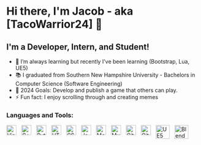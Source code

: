 # Hi there, I'm Jacob - aka [TacoWarrior24] 👋 

## I'm a Developer, Intern, and Student!

- 🌱 I’m always learning but recently I've been learning (Bootstrap, Lua, UE5)
- 📚 I graduated from Southern New Hampshire University - Bachelors in Computer Science (Software Engineering)
- 🥅 2024 Goals: Develop and publish a game that others can play.
- ⚡ Fun fact: I enjoy scrolling through and creating memes

### Languages and Tools:

<img align="left" alt="Visual Studio Code" width="26px" src="https://cdn.jsdelivr.net/gh/devicons/devicon/icons/vscode/vscode-original.svg" style="padding-right:10px;" />
<img align="left" alt="C++" width="26px" src="https://upload.wikimedia.org/wikipedia/commons/thumb/1/18/ISO_C%2B%2B_Logo.svg/1822px-ISO_C%2B%2B_Logo.svg.png" style="padding-right:10px;" />
<img align="left" alt="Python" width="26px" src="https://upload.wikimedia.org/wikipedia/commons/thumb/c/c3/Python-logo-notext.svg/121px-Python-logo-notext.svg.png" style="padding-right:10px;" />
<img align="left" alt="HTML5" width="26px" src="https://cdn.jsdelivr.net/gh/devicons/devicon/icons/html5/html5-original.svg" style="padding-right:10px;" />
<img align="left" alt="CSS" width="26px" src="https://upload.wikimedia.org/wikipedia/commons/6/62/CSS3_logo.svg" style="padding-right:10px;" />
<img align="left" alt="JavaScript" width="26px" src="https://cdn.jsdelivr.net/gh/devicons/devicon/icons/javascript/javascript-original.svg" style="padding-right:10px;" />
<img align="left" alt="MongoDB" width="26px" src="https://cdn.jsdelivr.net/gh/devicons/devicon/icons/mongodb/mongodb-original.svg" style="padding-right:10px;" />
<img align="left" alt="MySQL" width="26px" src="https://cdn.jsdelivr.net/gh/devicons/devicon/icons/mysql/mysql-original.svg" style="padding-right:10px;" />
<img align="left" alt="Git" width="26px" src="https://cdn.jsdelivr.net/gh/devicons/devicon/icons/git/git-original.svg" style="padding-right:10px;" />
<img align="left" alt="GitHub" width="26px" src="https://user-images.githubusercontent.com/3369400/139448065-39a229ba-4b06-434b-bc67-616e2ed80c8f.png" style="padding-right:10px;" />
<img align="left" alt="UE5" width="36px" src="https://upload.wikimedia.org/wikipedia/commons/thumb/d/da/Unreal_Engine_Logo.svg/1024px-Unreal_Engine_Logo.svg.png" style="padding-right:10px;" />
<img align="left" alt="Blender" width="36px" src="https://upload.wikimedia.org/wikipedia/commons/0/0c/Blender_logo_no_text.svg" style="padding-right:10px;" />

